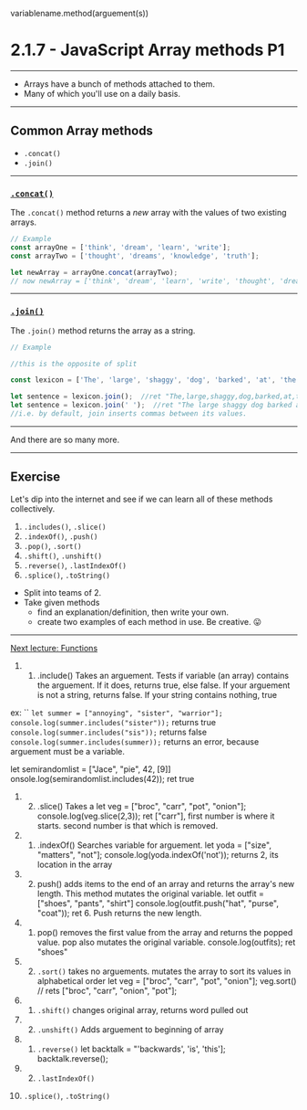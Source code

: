 

variablename.method(arguement(s))


# 2.1.7 - JavaScript Array methods P1

---

- Arrays have a bunch of methods attached to them.
- Many of which you'll use on a daily basis.

---

## Common Array methods

- `.concat()`
- `.join()`

---

### [`.concat()`](https://www.w3schools.com/jsreF/jsref_concat_array.asp)

The `.concat()` method returns a _new_ array with the values of two existing arrays.

```js
// Example
const arrayOne = ['think', 'dream', 'learn', 'write'];
const arrayTwo = ['thought', 'dreams', 'knowledge', 'truth'];

let newArray = arrayOne.concat(arrayTwo);
// now newArray = ['think', 'dream', 'learn', 'write', 'thought', 'dreams', 'knowledge', 'truth'];
```

---

### [`.join()`](https://www.w3schools.com/jsreF/jsref_join.asp)

The `.join()` method returns the array as a string.  

```js
// Example

//this is the opposite of split

const lexicon = ['The', 'large', 'shaggy', 'dog', 'barked', 'at', 'the', 'silence'];

let sentence = lexicon.join();  //ret "The,large,shaggy,dog,barked,at,the,silence"
let sentence = lexicon.join(' ');  //ret "The large shaggy dog barked at the silence"
//i.e. by default, join inserts commas between its values.

```

---

And there are so many more.

---

## Exercise

Let's dip into the internet and see if we can learn all of these methods collectively.

1. `.includes()`, `.slice()`
2. `.indexOf()`, `.push()` 
3. `.pop()`, `.sort()`
4. `.shift()`, `.unshift()`
5. `.reverse()`, `.lastIndexOf()`
6. `.splice()`, `.toString()`

- Split into teams of 2.
- Take given methods
    - find an explanation/definition, then write your own.
    - create two examples of each method in use. Be creative. 😛

---

[Next lecture: Functions](../lecture-8-functions)



1. 1. .include()  Takes an arguement.  Tests if variable (an array) contains the arguement.  If it does, returns true, else false.
If your arguement is not a string, returns false.  If your string contains nothing, true


ex:
``
`let summer = ["annoying", "sister", "warrior"];`
`console.log(summer.includes("sister"));` returns true
`console.log(summer.includes("sis"));` returns false
`console.log(summer.includes(summer));` returns an error, because arguement must be a variable.

let semirandomlist = ["Jace", "pie", 42, [9]]
onsole.log(semirandomlist.includes(42)); ret true


1. 2. .slice()  Takes a 
let veg = ["broc", "carr", "pot", "onion"];
console.log(veg.slice(2,3)); ret ["carr"],  first number is where it starts.  second number is that which is removed.

2. 1. .indexOf()  Searches variable for arguement.
let yoda = ["size", "matters", "not"];
console.log(yoda.indexOf('not')); returns 2, its location in the array

2. 2. push() adds items to the end of an array and returns the array's new length.  This method mutates the original variable.
let outfit = ["shoes", "pants", "shirt"]
console.log(outfit.push("hat", "purse", "coat"));  ret 6.  Push returns the new length.

3. 1. pop() removes the first value from the array and returns the popped value.  pop also mutates the original variable.
console.log(outfits); ret "shoes"

3. 2. `.sort()` takes no arguements.  mutates the array to sort its values in alphabetical order
let veg = ["broc", "carr", "pot", "onion"];
veg.sort() // rets ["broc", "carr", "onion", "pot"];

4. 1. `.shift()` changes original array, returns word pulled out


4. 2. `.unshift()` Adds arguement to beginning of array



5. 1. `.reverse()` 
let backtalk = "'backwards', 'is', 'this'];
backtalk.reverse();



5. 2.  `.lastIndexOf()`
6. `.splice()`, `.toString()`